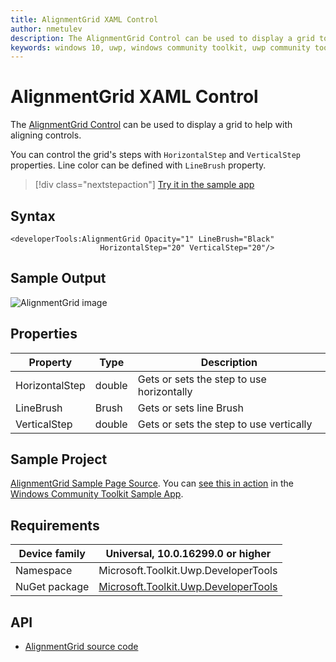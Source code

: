 ```yaml
---
title: AlignmentGrid XAML Control 
author: nmetulev
description: The AlignmentGrid Control can be used to display a grid to help aligning controls.
keywords: windows 10, uwp, windows community toolkit, uwp community toolkit, uwp toolkit, AlignmentGrid, XAML Control, xaml
---
```


# AlignmentGrid XAML Control

The [AlignmentGrid Control](/dotnet/api/microsoft.toolkit.uwp.developertools.alignmentgrid) can be used to display a grid to help with aligning controls.

You can control the grid's steps with `HorizontalStep` and `VerticalStep` properties. Line color can be defined with `LineBrush` property.

> [!div class="nextstepaction"]
> [Try it in the sample app](uwpct://Controls?sample=AlignmentGrid)

## Syntax

```xaml
<developerTools:AlignmentGrid Opacity="1" LineBrush="Black"
                    HorizontalStep="20" VerticalStep="20"/>
```

## Sample Output

![AlignmentGrid image](../resources/images/DeveloperTools/AlignmentGrid.jpg)

## Properties

| Property | Type | Description |
| -- | -- | -- |
| HorizontalStep | double | Gets or sets the step to use horizontally |
| LineBrush | Brush | Gets or sets line Brush |
| VerticalStep | double | Gets or sets the step to use vertically |

## Sample Project

[AlignmentGrid Sample Page Source](https://github.com/Microsoft/WindowsCommunityToolkit//tree/master/Microsoft.Toolkit.Uwp.SampleApp/SamplePages/AlignmentGrid). You can [see this in action](uwpct://Controls?sample=AlignmentGrid) in the [Windows Community Toolkit Sample App](http://aka.ms/uwptoolkitapp).

## Requirements

| Device family | Universal, 10.0.16299.0 or higher |
| --- | --- |
| Namespace | Microsoft.Toolkit.Uwp.DeveloperTools |
| NuGet package | [Microsoft.Toolkit.Uwp.DeveloperTools](https://www.nuget.org/packages/Microsoft.Toolkit.Uwp.DeveloperTools/) |

## API

* [AlignmentGrid source code](https://github.com/Microsoft/WindowsCommunityToolkit//tree/master/Microsoft.Toolkit.Uwp.DeveloperTools/AlignmentGrid)